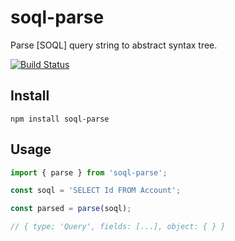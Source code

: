 # soql-parse

Parse [SOQL] query string to abstract syntax tree.

[![Build Status](https://travis-ci.org/stomita/soql-parse.svg?branch=master)](https://travis-ci.org/stomita/soql-parse)

## Install

```
npm install soql-parse
```

## Usage

```js
import { parse } from 'soql-parse';

const soql = 'SELECT Id FROM Account';

const parsed = parse(soql);

// { type; 'Query', fields: [...], object: { } }
```
